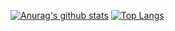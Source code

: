 [![Anurag's github stats](https://github-readme-stats.vercel.app/api?username=camendola&show_icons=true&theme=solarized-dark&hide_border=True)](https://github.com/anuraghazra/github-readme-stats)
[![Top Langs](https://github-readme-stats.vercel.app/api/top-langs/?username=camendola&layout=compact&theme=solarized-dark&hide_border=True)](https://github.com/anuraghazra/github-readme-stats)

